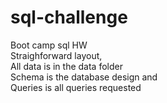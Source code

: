 # sql-challenge
 Boot camp sql HW<br>
Straighforward layout,<br>
All data is in the data folder<br>
Schema is the database design and<br>
Queries is all queries requested 

